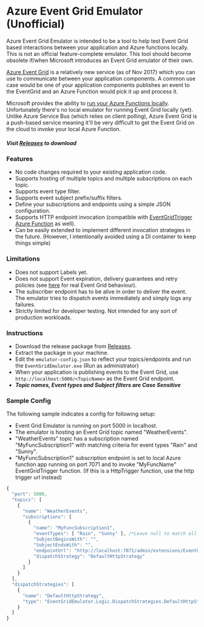 # Azure Event Grid Emulator (Unofficial)

Azure Event Grid Emulator is intended to be a tool to help test Event Grid based interactions between your application and Azure functions locally. This is not an official feature-complete emulator. This tool should become obsolete if/when Microsoft introduces an Event Grid emulator of their own.

[Azure Event Grid](https://azure.microsoft.com/en-us/services/event-grid/) is a relatively new service (as of Nov 2017) which you can use to communicate between your application components. A common use case would be one of your application components publishes an event to the EventGrid and an Azure Function would pick it up and process it.

Microsoft provides the ability to [run your Azure Functions locally](https://docs.microsoft.com/en-us/azure/azure-functions/functions-run-local). Unfortunately there's no local emulator for running Event Grid locally (yet). Unlike Azure Service Bus (which relies on client polling), Azure Event Grid is a push-based service meaning it'll be very difficult to get the Event Grid on the cloud to invoke your local Azure Function.

##### Visit [Releases](https://github.com/ravinsp/eventgrid-emulator/releases) to download

### Features

 * No code changes required to your existing application code.
 * Supports hosting of multiple topics and multiple subscriptions on each topic.
 * Supports event type filter.
 * Supports event subject prefix/suffix filters.
 * Define your subscriptions and endpoints using a simple JSON configuration.
 * Supports HTTP endpoint invocation (compatible with [EventGridTrigger Azure Function](https://github.com/Azure/azure-functions-eventgrid-extension) as well).
 * Can be easily extended to implement different invocation strategies in the future. (However, I intentionally avoided using a DI container to keep things simple)

### Limitations

 * Does not support Labels yet.
 * Does not support Event expiration, delivery guarantees and retry policies (see [here](https://docs.microsoft.com/en-us/azure/event-grid/delivery-and-retry) for real Event Grid behaviour).
 * The subscriber endpoint has to be alive in order to deliver the event. The emulator tries to dispatch events immediately and simply logs any failures.
 * Strictly limited for developer testing. Not intended for any sort of production workloads.

### Instructions

 * Download the release package from [Releases](https://github.com/ravinsp/eventgrid-emulator/releases).
 * Extract the package in your machine.
 * Edit the `emulator-config.json` to reflect your topics/endpoints and run the `EventGridEmulator.exe` (Run as administrator)
 * When your application is publishing events to the Event Grid, use `http://localhost:5000/<TopicName>` as the Event Grid endpoint.
 * **_Topic names, Event types and Subject filters are Case Sensitive_**

### Sample Config
The following sample indicates a config for following setup:
 * Event Grid Emulator is running on port 5000 in localhost.
 * The emulator is hosting an Event Grid topic named "WeatherEvents".
 * "WeatherEvents" topic has a subscription named "MyFuncSubscription1" with matching criteria for event types "Rain" and "Sunny".
 * "MyFuncSubscription1" subscription endpoint is set to local Azure function app running on port 7071 and to invoke "MyFuncName" EventGridTrigger function. (If this is a HttpTrigger function, use the http trigger url instead)

```javascript
{
  "port": 5000,
  "topics": [
    {
      "name": "WeatherEvents",
      "subscriptions": [
        {
          "name": "MyFuncSubscription1",
          "eventTypes": [ "Rain", "Sunny" ], /*Leave null to match all event types*/
          "SubjectBeginsWith": "",
          "SubjectEndsWith": "",
          "endpointUrl": "http://localhost:7071/admin/extensions/EventGridExtensionConfig?functionName=MyFuncName",
          "dispatchStrategy": "DefaultHttpStrategy"
        }
      ]
    }
  ],
  "dispatchStrategies": [
    {
      "name": "DefaultHttpStrategy",
      "type": "EventGridEmulator.Logic.DispatchStrategies.DefaultHttpStrategy"
    }
  ]
}
```